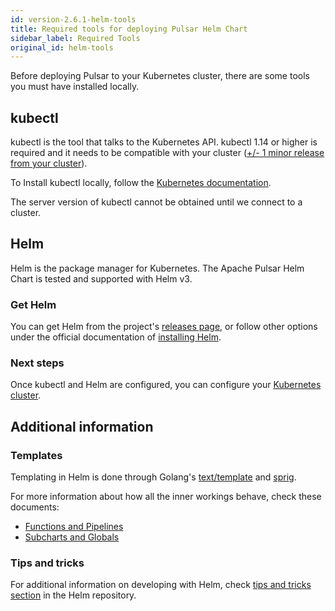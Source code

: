 ```yaml
---
id: version-2.6.1-helm-tools
title: Required tools for deploying Pulsar Helm Chart
sidebar_label: Required Tools
original_id: helm-tools
---
```


Before deploying Pulsar to your Kubernetes cluster, there are some tools you must have installed locally.

## kubectl

kubectl is the tool that talks to the Kubernetes API. kubectl 1.14 or higher is required and it needs to be compatible with your cluster ([+/- 1 minor release from your cluster](https://kubernetes.io/docs/tasks/tools/install-kubectl/#before-you-begin)).

To Install kubectl locally, follow the [Kubernetes documentation](https://kubernetes.io/docs/tasks/tools/install-kubectl/#install-kubectl).

The server version of kubectl cannot be obtained until we connect to a cluster.

## Helm

Helm is the package manager for Kubernetes. The Apache Pulsar Helm Chart is tested and supported with Helm v3.

### Get Helm

You can get Helm from the project's [releases page](https://github.com/helm/helm/releases), or follow other options under the official documentation of [installing Helm](https://helm.sh/docs/intro/install/).

### Next steps

Once kubectl and Helm are configured, you can configure your [Kubernetes cluster](helm-prepare.md).

## Additional information

### Templates

Templating in Helm is done through Golang's [text/template](https://golang.org/pkg/text/template/) and [sprig](https://godoc.org/github.com/Masterminds/sprig).

For more information about how all the inner workings behave, check these documents:

- [Functions and Pipelines](https://helm.sh/docs/chart_template_guide/functions_and_pipelines/)
- [Subcharts and Globals](https://helm.sh/docs/chart_template_guide/subcharts_and_globals/)

### Tips and tricks

For additional information on developing with Helm, check [tips and tricks section](https://helm.sh/docs/howto/charts_tips_and_tricks/) in the Helm repository.